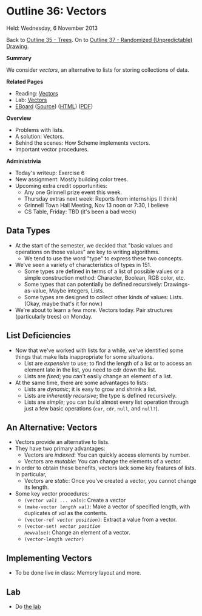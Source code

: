 Outline 36: Vectors
===================

Held: Wednesday, 6 November 2013

Back to [Outline 35 - Trees](outline.35.html).
On to [Outline 37 - Randomized (Unpredictable) Drawing](outline.37.html).

**Summary**

We consider <em>vectors</em>, an alternative to lists for
storing collections of data.  

**Related Pages**

* Reading: [Vectors](../readings/vectors-reading.html)
* Lab: [Vectors](../labs/vectors-lab.html)
* [EBoard](../eboards/36.md) 
  ([Source](../eboards/36.md))
  ([HTML](../eboards/36.html))
  ([PDF](../eboards/36.pdf))

**Overview**

* Problems with lists.
* A solution: Vectors.
* Behind the scenes: How Scheme implements vectors.
* Important vector procedures.

**Administrivia**

* Today's writeup: Exercise 6
* New assignment: Mostly building color trees.
* Upcoming extra credit opportunities:
    * Any one Grinnell prize event this week.
    * Thursday extras next week: Reports from internships (I think)
    * Grinnell Town Hall Meeting, Nov 13 noon or 7:30, I believe
    * CS Table, Friday: TBD (it's been a bad week)

Data Types
----------

* At the start of the semester, we decided that "basic values and 
  operations on those values" are key to writing algorithms.
    * We tend to use the word "type" to express these two concepts.
* We've seen a variety of characteristics of types in 151.
    * Some types are defined in terms of a list of possible values or a simple construction method: Character, Boolean, RGB color, etc.
    * Some types that can potentially be defined recursively: Drawings-as-value,
    Maybe integers, Lists.
    * Some types are designed to collect other kinds of values: Lists.  (Okay, maybe that's it for now.)
* We're about to learn a few more.  Vectors today.  Pair structures (particularly trees) on Monday.

List Deficiencies
-----------------

* Now that we've worked with lists for a while, we've identified
  some things that make lists inappropriate for some situations.
    * List are *expensive* to use; to find the length of a list
    or to access an element late in the list, you need to cdr down the
    list.
    * Lists are *fixed*; you can't easily change an element of a
    list.
* At the same time, there are some advantages to lists:
    * Lists are *dynamic*; it is easy to grow and shrink a list.
    * Lists are *inherently recursive*; the type is defined
    recursively.
    * Lists are *simple*; you can build almost every list operation
    through just a few basic operations (<code>car</code>, <code>cdr</code>,
    <code>null</code>, and <code>null?</code>).

An Alternative: Vectors
-----------------------

* Vectors provide an alternative to lists.  
* They have two primary advantages:
    * Vectors are *indexed*: You can quickly access elements by number.
    * Vectors are *mutable*: You can change the elements of a vector.
* In order to obtain these benefits, vectors lack some key features of lists.  In particular,
    * Vectors are *static*: Once you've created a vector, you cannot change its length.
* Some key vector procedures:
    * <code>(vector *val1* ... *valn*)</code>: Create a vector
    * <code>(make-vector *length* *val*)</code>: Make a vector of specified length, with duplicates of *val* as the contents.
    * <code>(vector-ref *vector* *position*)</code>: Extract a value from a vector.
    * <code>(vector-set! *vector* *position* *newvalue*)</code>: Change an element of a vector.
    * <code>(vector-length *vector*)</code>

Implementing Vectors
--------------------

* To be done live in class: Memory layout and more.

Lab
---

* Do [the lab](../Labs/vectors-lab.html)


